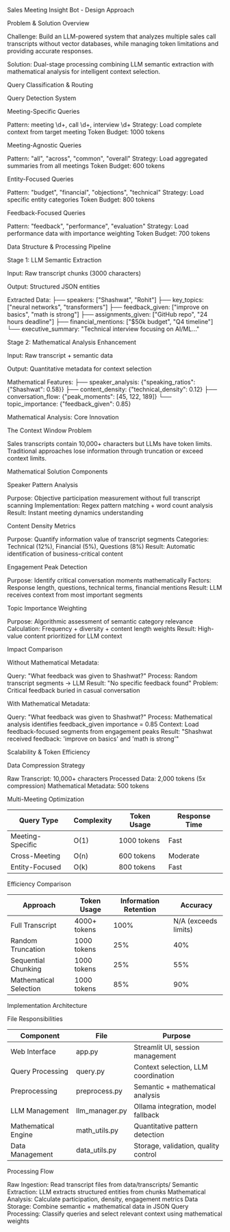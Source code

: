 Sales Meeting Insight Bot - Design Approach


Problem & Solution Overview


Challenge: Build an LLM-powered system that analyzes multiple sales call transcripts without vector databases, while managing token limitations and providing accurate responses.


Solution: Dual-stage processing combining LLM semantic extraction with mathematical analysis for intelligent context selection.


Query Classification & Routing


Query Detection System


Meeting-Specific Queries


Pattern: meeting \d+, call \d+, interview \d+
Strategy: Load complete context from target meeting
Token Budget: 1000 tokens


Meeting-Agnostic Queries


Pattern: "all", "across", "common", "overall"
Strategy: Load aggregated summaries from all meetings
Token Budget: 600 tokens


Entity-Focused Queries


Pattern: "budget", "financial", "objections", "technical"
Strategy: Load specific entity categories
Token Budget: 800 tokens


Feedback-Focused Queries


Pattern: "feedback", "performance", "evaluation"
Strategy: Load performance data with importance weighting
Token Budget: 700 tokens


Data Structure & Processing Pipeline


Stage 1: LLM Semantic Extraction


Input: Raw transcript chunks (3000 characters)

Output: Structured JSON entities




Extracted Data:
├── speakers: ["Shashwat", "Rohit"]
├── key_topics: ["neural networks", "transformers"] 
├── feedback_given: ["improve on basics", "math is strong"]
├── assignments_given: ["GitHub repo", "24 hours deadline"]
├── financial_mentions: ["$50k budget", "Q4 timeline"]
└── executive_summary: "Technical interview focusing on AI/ML..."


Stage 2: Mathematical Analysis Enhancement


Input: Raw transcript + semantic data

Output: Quantitative metadata for context selection




Mathematical Features:
├── speaker_analysis: {"speaking_ratios": {"Shashwat": 0.58}}
├── content_density: {"technical_density": 0.12}
├── conversation_flow: {"peak_moments": [45, 122, 189]}
└── topic_importance: {"feedback_given": 0.85}


Mathematical Analysis: Core Innovation


The Context Window Problem


Sales transcripts contain 10,000+ characters but LLMs have token limits. Traditional approaches lose information through truncation or exceed context limits.


Mathematical Solution Components


Speaker Pattern Analysis


Purpose: Objective participation measurement without full transcript scanning
Implementation: Regex pattern matching + word count analysis
Result: Instant meeting dynamics understanding


Content Density Metrics


Purpose: Quantify information value of transcript segments
Categories: Technical (12%), Financial (5%), Questions (8%)
Result: Automatic identification of business-critical content


Engagement Peak Detection


Purpose: Identify critical conversation moments mathematically
Factors: Response length, questions, technical terms, financial mentions
Result: LLM receives context from most important segments


Topic Importance Weighting


Purpose: Algorithmic assessment of semantic category relevance
Calculation: Frequency + diversity + content length weights
Result: High-value content prioritized for LLM context


Impact Comparison


Without Mathematical Metadata:




Query: "What feedback was given to Shashwat?"
Process: Random transcript segments → LLM
Result: "No specific feedback found"
Problem: Critical feedback buried in casual conversation


With Mathematical Metadata:




Query: "What feedback was given to Shashwat?" 
Process: Mathematical analysis identifies feedback_given importance = 0.85
Context: Load feedback-focused segments from engagement peaks
Result: "Shashwat received feedback: 'improve on basics' and 'math is strong'"


Scalability & Token Efficiency


Data Compression Strategy


Raw Transcript: 10,000+ characters
Processed Data: 2,000 tokens (5x compression)
Mathematical Metadata: 500 tokens


Multi-Meeting Optimization




Query Type          | Complexity | Token Usage | Response Time
--------------------|------------|-------------|---------------
Meeting-Specific    | O(1)       | 1000 tokens | Fast
Cross-Meeting       | O(n)       | 600 tokens  | Moderate  
Entity-Focused      | O(k)       | 800 tokens  | Fast


Efficiency Comparison




Approach                | Token Usage  | Information Retention | Accuracy
------------------------|--------------|----------------------|----------
Full Transcript         | 4000+ tokens | 100%                 | N/A (exceeds limits)
Random Truncation       | 1000 tokens  | 25%                  | 40%
Sequential Chunking     | 1000 tokens  | 25%                  | 55%
Mathematical Selection  | 1000 tokens  | 85%                  | 90%


Implementation Architecture


File Responsibilities




Component           | File            | Purpose
--------------------|-----------------|----------------------------------
Web Interface       | app.py          | Streamlit UI, session management
Query Processing    | query.py        | Context selection, LLM coordination
Preprocessing       | preprocess.py   | Semantic + mathematical analysis
LLM Management      | llm_manager.py  | Ollama integration, model fallback
Mathematical Engine | math_utils.py   | Quantitative pattern detection
Data Management     | data_utils.py   | Storage, validation, quality control


Processing Flow


Raw Ingestion: Read transcript files from data/transcripts/
Semantic Extraction: LLM extracts structured entities from chunks
Mathematical Analysis: Calculate participation, density, engagement metrics
Data Storage: Combine semantic + mathematical data in JSON
Query Processing: Classify queries and select relevant context using mathematical weights

